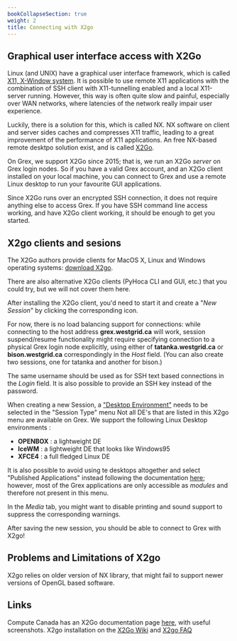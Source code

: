 ```yaml
---
bookCollapseSection: true
weight: 2
title: Connecting with X2go
---
```


## Graphical user interface access with X2Go

Linux (and UNIX) have a graphical user interface framework, which is called [X11, X-Window system](https://en.wikipedia.org/wiki/X_Window_System). It is possible to use remote X11 applications with the combination of SSH client with X11-tunnelling enabled and a local X11-server running. However, this way is often quite slow and painful, especially over WAN networks, where latencies of the network really impair user experience.

Luckily, there is a solution for this, which is called NX. NX software on client and server sides caches and compresses X11 traffic, leading to a great improvement of the performance of X11 applications. An free NX-based remote desktpo solution exist, and is called [X2Go](https://wiki.x2go.org/doku.php/doc:newtox2go).

On Grex, we support X2Go since 2015; that is, we run an X2Go _server_ on Grex login nodes. So if you have a valid Grex account, and an X2Go client installed on your local machine, you can connect to Grex and use a remote Linux desktop to run your favourite GUI applications.

Since X2Go runs over an encrypted SSH connection, it does not require anything else to access Grex. If you have SSH command line access working, and have X2Go client working, it should be enough to get you started.

## X2go clients and sesions

The X2Go authors provide clients for MacOS X, Linux and Windows operating systems: [download X2go](https://wiki.x2go.org/doku.php/download:start).

There are also alternative X2Go clients (PyHoca CLI and GUI, etc.) that you could try, but we will not cover them here.

After installing the X2Go client, you'd need to start it and create a "_New Session_" by clicking the corresponding icon.

For now, there is no load balancing support for connections: while connecting to the host address **grex.westgrid.ca** will work, session suspend/resume functionality might require specifying connection to a physical Grex login node explicitly, using either of **tatanka.westgrid.ca** or **bison.westgrid.ca** correspondingly in the _Host_ field. (You can also create two sessions, one for tatanka and another for bison.)

The same username should be used as for SSH text based connections in the _Login_ field. It is also possible to provide an SSH key instead of the password.

When creating a new Session, a ["Desktop Environment"](https://en.wikipedia.org/wiki/Desktop_environment) needs to be selected in the "Session Type" menu 
Not all DE's that are listed in this X2go menu are available on Grex. We support the following Linux Desktop environments :
  * **OPENBOX** : a lightweight DE
  * **IceWM**   : a lightweight DE that looks like Windows95
  * **XFCE4**   : a full fledged Linux DE

It is also possible to avoid using te desktops altogether and select "Published Applications" instead following the documentation [here](https://wiki.x2go.org/doku.php/wiki:advanced:published-applications);
 however, most of the Grex applications are only accessible as _modules_ and therefore not present in this menu.

In the _Media_ tab, you might want to disable printing and sound support to suppress the corresponding warnings. 

After saving the new session, you should be able to connect to Grex with X2go!

## Problems and Limitations of X2go

X2go relies on older version of NX library, that might fail to support newer versions of OpenGL based software.

## Links

Compute Canada has an X2Go documentation page [here](https://docs.computecanada.ca/wiki/X2Go), with useful screenshots. X2go installation on the [X2Go Wiki](https://wiki.x2go.org/doku.php/doc:installation:x2goclient) and [X2go FAQ](https://wiki.x2go.org/doku.php/doc:faq:start)


